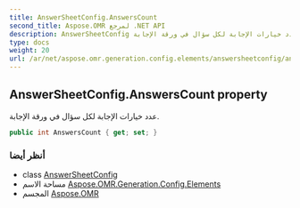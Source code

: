 ```yaml
---
title: AnswerSheetConfig.AnswersCount
second_title: Aspose.OMR لمرجع .NET API
description: AnswerSheetConfig ملكية. عدد خيارات الإجابة لكل سؤال في ورقة الإجابة.
type: docs
weight: 20
url: /ar/net/aspose.omr.generation.config.elements/answersheetconfig/answerscount/
---
```

## AnswerSheetConfig.AnswersCount property

عدد خيارات الإجابة لكل سؤال في ورقة الإجابة.

```csharp
public int AnswersCount { get; set; }
```

### أنظر أيضا

* class [AnswerSheetConfig](../)
* مساحة الاسم [Aspose.OMR.Generation.Config.Elements](../../answersheetconfig/)
* المجسم [Aspose.OMR](../../../)


